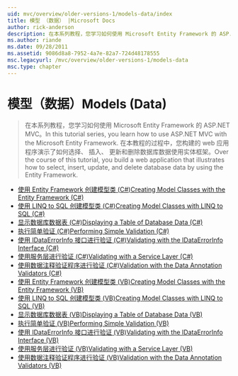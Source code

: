 ```yaml
---
uid: mvc/overview/older-versions-1/models-data/index
title: 模型 （数据） |Microsoft Docs
author: rick-anderson
description: 在本系列教程，您学习如何使用 Microsoft Entity Framework 的 ASP.NET MVC。 在本教程的过程中，您构建 web 应用程序...
ms.author: riande
ms.date: 09/28/2011
ms.assetid: 9086d8a8-7952-4a7e-82a7-724d48178555
msc.legacyurl: /mvc/overview/older-versions-1/models-data
msc.type: chapter
---
```

<a name="models-data"></a><span data-ttu-id="fe6e8-104">模型（数据）</span><span class="sxs-lookup"><span data-stu-id="fe6e8-104">Models (Data)</span></span>
====================
> <span data-ttu-id="fe6e8-105">在本系列教程，您学习如何使用 Microsoft Entity Framework 的 ASP.NET MVC。</span><span class="sxs-lookup"><span data-stu-id="fe6e8-105">In this tutorial series, you learn how to use ASP.NET MVC with the Microsoft Entity Framework.</span></span> <span data-ttu-id="fe6e8-106">在本教程的过程中，您构建的 web 应用程序演示了如何选择、 插入、 更新和删除数据库数据使用实体框架。</span><span class="sxs-lookup"><span data-stu-id="fe6e8-106">Over the course of this tutorial, you build a web application that illustrates how to select, insert, update, and delete database data by using the Entity Framework.</span></span>


- [<span data-ttu-id="fe6e8-107">使用 Entity Framework 创建模型类 (C#)</span><span class="sxs-lookup"><span data-stu-id="fe6e8-107">Creating Model Classes with the Entity Framework (C#)</span></span>](creating-model-classes-with-the-entity-framework-cs.md)
- [<span data-ttu-id="fe6e8-108">使用 LINQ to SQL 创建模型类 (C#)</span><span class="sxs-lookup"><span data-stu-id="fe6e8-108">Creating Model Classes with LINQ to SQL (C#)</span></span>](creating-model-classes-with-linq-to-sql-cs.md)
- [<span data-ttu-id="fe6e8-109">显示数据库数据表 (C#)</span><span class="sxs-lookup"><span data-stu-id="fe6e8-109">Displaying a Table of Database Data (C#)</span></span>](displaying-a-table-of-database-data-cs.md)
- [<span data-ttu-id="fe6e8-110">执行简单验证 (C#)</span><span class="sxs-lookup"><span data-stu-id="fe6e8-110">Performing Simple Validation (C#)</span></span>](performing-simple-validation-cs.md)
- [<span data-ttu-id="fe6e8-111">使用 IDataErrorInfo 接口进行验证 (C#)</span><span class="sxs-lookup"><span data-stu-id="fe6e8-111">Validating with the IDataErrorInfo Interface (C#)</span></span>](validating-with-the-idataerrorinfo-interface-cs.md)
- [<span data-ttu-id="fe6e8-112">使用服务层进行验证 (C#)</span><span class="sxs-lookup"><span data-stu-id="fe6e8-112">Validating with a Service Layer (C#)</span></span>](validating-with-a-service-layer-cs.md)
- [<span data-ttu-id="fe6e8-113">使用数据注释验证程序进行验证 (C#)</span><span class="sxs-lookup"><span data-stu-id="fe6e8-113">Validation with the Data Annotation Validators (C#)</span></span>](validation-with-the-data-annotation-validators-cs.md)
- [<span data-ttu-id="fe6e8-114">使用 Entity Framework 创建模型类 (VB)</span><span class="sxs-lookup"><span data-stu-id="fe6e8-114">Creating Model Classes with the Entity Framework (VB)</span></span>](creating-model-classes-with-the-entity-framework-vb.md)
- [<span data-ttu-id="fe6e8-115">使用 LINQ to SQL 创建模型类 (VB)</span><span class="sxs-lookup"><span data-stu-id="fe6e8-115">Creating Model Classes with LINQ to SQL (VB)</span></span>](creating-model-classes-with-linq-to-sql-vb.md)
- [<span data-ttu-id="fe6e8-116">显示数据库数据表 (VB)</span><span class="sxs-lookup"><span data-stu-id="fe6e8-116">Displaying a Table of Database Data (VB)</span></span>](displaying-a-table-of-database-data-vb.md)
- [<span data-ttu-id="fe6e8-117">执行简单验证 (VB)</span><span class="sxs-lookup"><span data-stu-id="fe6e8-117">Performing Simple Validation (VB)</span></span>](performing-simple-validation-vb.md)
- [<span data-ttu-id="fe6e8-118">使用 IDataErrorInfo 接口进行验证 (VB)</span><span class="sxs-lookup"><span data-stu-id="fe6e8-118">Validating with the IDataErrorInfo Interface (VB)</span></span>](validating-with-the-idataerrorinfo-interface-vb.md)
- [<span data-ttu-id="fe6e8-119">使用服务层进行验证 (VB)</span><span class="sxs-lookup"><span data-stu-id="fe6e8-119">Validating with a Service Layer (VB)</span></span>](validating-with-a-service-layer-vb.md)
- [<span data-ttu-id="fe6e8-120">使用数据注释验证程序进行验证 (VB)</span><span class="sxs-lookup"><span data-stu-id="fe6e8-120">Validation with the Data Annotation Validators (VB)</span></span>](validation-with-the-data-annotation-validators-vb.md)
